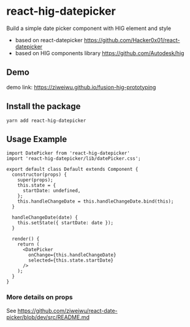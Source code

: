 # react-hig-datepicker

Build a simple date picker component with HIG element and style 
- based on react-datepicker https://github.com/Hacker0x01/react-datepicker
- based on HIG components library https://github.com/Autodesk/hig

## Demo
demo link: https://ziweiwu.github.io/fusion-hig-prototyping

## Install the package
```
yarn add react-hig-datepicker
```

## Usage Example
```
import DatePicker from 'react-hig-datepicker'
import 'react-hig-datepicker/lib/datePicker.css';

export default class Default extends Component {
  constructor(props) {
    super(props);
    this.state = {
      startDate: undefined,
    };
    this.handleChangeDate = this.handleChangeDate.bind(this);
  }

  handleChangeDate(date) {
    this.setState({ startDate: date });
  }

  render() {
    return (
      <DatePicker
        onChange={this.handleChangeDate}
        selected={this.state.startDate}
      />
    );
  }
}
```
### More details on props 
See https://github.com/ziweiwu/react-date-picker/blob/dev/src/README.md


